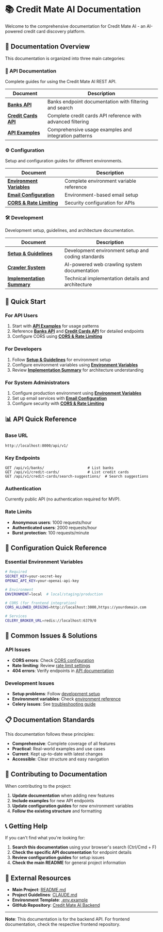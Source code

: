 # 📚 Credit Mate AI Documentation

Welcome to the comprehensive documentation for Credit Mate AI - an AI-powered credit card discovery platform.

## 📖 Documentation Overview

This documentation is organized into three main categories:

### 🔌 API Documentation
Complete guides for using the Credit Mate AI REST API.

| Document | Description |
|----------|-------------|
| **[Banks API](./api/banks.md)** | Banks endpoint documentation with filtering and search |
| **[Credit Cards API](./api/credit-cards.md)** | Complete credit cards API reference with advanced filtering |
| **[API Examples](./api/examples.md)** | Comprehensive usage examples and integration patterns |

### ⚙️ Configuration
Setup and configuration guides for different environments.

| Document | Description |
|----------|-------------|
| **[Environment Variables](./configuration/environment-variables.md)** | Complete environment variable reference |
| **[Email Configuration](./configuration/email.md)** | Environment-based email setup |
| **[CORS & Rate Limiting](./configuration/cors-and-rate-limiting.md)** | Security configuration for APIs |

### 🛠️ Development
Development setup, guidelines, and architecture documentation.

| Document | Description |
|----------|-------------|
| **[Setup & Guidelines](./development/setup-and-guidelines.md)** | Development environment setup and coding standards |
| **[Crawler System](./development/crawler-system.md)** | AI-powered web crawling system documentation |
| **[Implementation Summary](./development/implementation-summary.md)** | Technical implementation details and architecture |

## 🚀 Quick Start

### For API Users
1. Start with **[API Examples](./api/examples.md)** for usage patterns
2. Reference **[Banks API](./api/banks.md)** and **[Credit Cards API](./api/credit-cards.md)** for detailed endpoints
3. Configure CORS using **[CORS & Rate Limiting](./configuration/cors-and-rate-limiting.md)**

### For Developers
1. Follow **[Setup & Guidelines](./development/setup-and-guidelines.md)** for environment setup
2. Configure environment variables using **[Environment Variables](./configuration/environment-variables.md)**
3. Review **[Implementation Summary](./development/implementation-summary.md)** for architecture understanding

### For System Administrators
1. Configure production environment using **[Environment Variables](./configuration/environment-variables.md)**
2. Set up email services with **[Email Configuration](./configuration/email.md)**
3. Configure security with **[CORS & Rate Limiting](./configuration/cors-and-rate-limiting.md)**

## 📊 API Quick Reference

### Base URL
```
http://localhost:8000/api/v1/
```

### Key Endpoints
```http
GET /api/v1/banks/                    # List banks
GET /api/v1/credit-cards/             # List credit cards
GET /api/v1/credit-cards/search-suggestions/  # Search suggestions
```

### Authentication
Currently public API (no authentication required for MVP).

### Rate Limits
- **Anonymous users**: 1000 requests/hour
- **Authenticated users**: 2000 requests/hour
- **Burst protection**: 100 requests/minute

## 🔧 Configuration Quick Reference

### Essential Environment Variables
```bash
# Required
SECRET_KEY=your-secret-key
OPENAI_API_KEY=your-openai-api-key

# Environment
ENVIRONMENT=local  # local/staging/production

# CORS (for frontend integration)
CORS_ALLOWED_ORIGINS=http://localhost:3000,https://yourdomain.com

# Services
CELERY_BROKER_URL=redis://localhost:6379/0
```

## 🐛 Common Issues & Solutions

### API Issues
- **CORS errors**: Check [CORS configuration](./configuration/cors-and-rate-limiting.md#cors-configuration)
- **Rate limiting**: Review [rate limit settings](./configuration/cors-and-rate-limiting.md#rate-limiting-configuration)
- **404 errors**: Verify endpoints in [API documentation](./api/)

### Development Issues
- **Setup problems**: Follow [development setup](./development/setup-and-guidelines.md#quick-start-development-setup)
- **Environment variables**: Check [environment reference](./configuration/environment-variables.md)
- **Celery issues**: See [troubleshooting guide](./development/setup-and-guidelines.md#troubleshooting)

## 📋 Documentation Standards

This documentation follows these principles:

- **Comprehensive**: Complete coverage of all features
- **Practical**: Real-world examples and use cases
- **Current**: Kept up-to-date with latest changes
- **Accessible**: Clear structure and easy navigation

## 🤝 Contributing to Documentation

When contributing to the project:

1. **Update documentation** when adding new features
2. **Include examples** for new API endpoints
3. **Update configuration guides** for new environment variables
4. **Follow the existing structure** and formatting

## 📞 Getting Help

If you can't find what you're looking for:

1. **Search this documentation** using your browser's search (Ctrl/Cmd + F)
2. **Check the specific API documentation** for endpoint details
3. **Review configuration guides** for setup issues
4. **Check the main README** for general project information

## 🔗 External Resources

- **Main Project**: [README.md](../README.md)
- **Project Guidelines**: [CLAUDE.md](../CLAUDE.md)
- **Environment Template**: [.env.example](../.env.example)
- **GitHub Repository**: [Credit Mate AI Backend](https://github.com/avoid-ashraful/creditmate-ai-be)

---

**Note**: This documentation is for the backend API. For frontend documentation, check the respective frontend repository.
